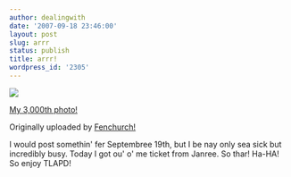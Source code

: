 ```yaml
---
author: dealingwith
date: '2007-09-18 23:46:00'
layout: post
slug: arrr
status: publish
title: arrr!
wordpress_id: '2305'
---
```


[![][1]][2]

[My 3,000th photo!][3]

Originally uploaded by [Fenchurch!][4]

I would post somethin' fer Septembree 19th, but I be nay only sea sick but
incredibly busy. Today I got ou' o' me ticket from Janree. So thar! Ha-HA! So
enjoy TLAPD!

   [1]: http://farm1.static.flickr.com/90/237277799_0fd4e715f7_m.jpg

   [2]: http://www.flickr.com/photos/fenchurch/237277799/ (photo sharing)

   [3]: http://www.flickr.com/photos/fenchurch/237277799/

   [4]: http://www.flickr.com/people/fenchurch/

